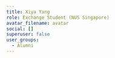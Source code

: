 ```yaml
---
title: Xiya Yang
role: Exchange Student (NUS Singapore)
avatar_filename: avatar
social: []
superuser: false
user_groups:
  - Alumni
---
```


